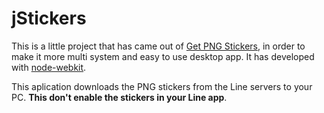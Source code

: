# jStickers #
This is a little project that has came out of [Get PNG Stickers](https://github.com/Kurobyte/Get-Png-Stickers), in order to make it more multi system and easy to use desktop app. It has developed with [node-webkit](https://github.com/nwjs/nw.js).

This aplication downloads the PNG stickers from the Line servers to your PC. **This don't enable the stickers in your Line app**.

